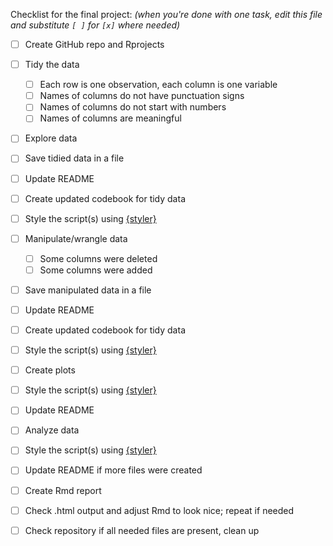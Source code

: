Checklist for the final project:
_(when you're done with one task, edit this file and substitute `[ ]` for `[x]`
where needed)_

- [ ] Create GitHub repo and Rprojects
- [ ] Tidy the data
  - [ ] Each row is one observation, each column is one variable
  - [ ] Names of columns do not have punctuation signs
  - [ ] Names of columns do not start with numbers
  - [ ] Names of columns are meaningful
- [ ] Explore data
- [ ] Save tidied data in a file
- [ ] Update README
- [ ] Create updated codebook for tidy data
- [ ] Style the script(s) using [{styler}](https://styler.r-lib.org/)

- [ ] Manipulate/wrangle data
  - [ ] Some columns were deleted
  - [ ] Some columns were added
- [ ] Save manipulated data in a file
- [ ] Update README
- [ ] Create updated codebook for tidy data
- [ ] Style the script(s) using [{styler}](https://styler.r-lib.org/)

- [ ] Create plots
- [ ] Style the script(s) using [{styler}](https://styler.r-lib.org/)
- [ ] Update README

- [ ] Analyze data
- [ ] Style the script(s) using [{styler}](https://styler.r-lib.org/)
- [ ] Update README if more files were created

- [ ] Create Rmd report
- [ ] Check .html output and adjust Rmd to look nice; repeat if needed

- [ ] Check repository if all needed files are present, clean up
